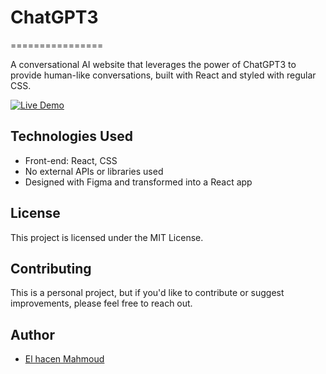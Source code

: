 # ChatGPT3  
================  

A conversational AI website that leverages the power of ChatGPT3 to provide human-like conversations, built with React and styled with regular CSS.  

[![Live Demo](https://img.shields.io/badge/Live-Demo-green.svg)](https://hacen-chatgpt3.netlify.app)  

## Technologies Used  

* Front-end: React, CSS  
* No external APIs or libraries used  
* Designed with Figma and transformed into a React app  

## License  

This project is licensed under the MIT License.  

## Contributing  

This is a personal project, but if you'd like to contribute or suggest improvements, please feel free to reach out.  

## Author  

* [El hacen Mahmoud](https://github.com/ElhacenMahmoud)
